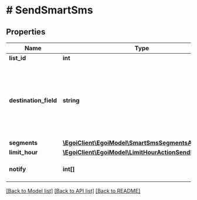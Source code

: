 # # SendSmartSms

## Properties

Name | Type | Description | Notes
------------ | ------------- | ------------- | -------------
**list_id** | **int** |  |
**destination_field** | **string** | Smart SMS campaign destination field. Must be &#39;cellphone&#39; or the other field ID of type                                 cellphone |
**segments** | [**\EgoiClient\EgoiModel\SmartSmsSegmentsActionSend**](SmartSmsSegmentsActionSend.md) |  |
**limit_hour** | [**\EgoiClient\EgoiModel\LimitHourActionSendLimitHour**](LimitHourActionSendLimitHour.md) |  | [optional]
**notify** | **int[]** | Array of IDs of the users to notify | [optional]

[[Back to Model list]](../../README.md#models) [[Back to API list]](../../README.md#endpoints) [[Back to README]](../../README.md)

